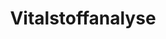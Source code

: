 ---
title: 'Vitalstoffanalyse'
description: 'Vorsorge für Ihr Wohl'
pubDate: 'Jul 08 2000'
heroImage: '/Zellcheck.JPG'
---